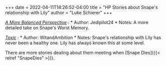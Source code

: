 +++
date = 2022-04-11T14:26:52-04:00
title = "HP Stories about Snape's relationship with Lily"
author = "Luke Schierer"
+++

_[A More Balanced Perspective](https://www.fanfiction.net/s/11092349)_
:   * Author: Jedipilot24 
    * Notes: A more detailed take on Snape's Worst Memory.

_[Toxic](https://www.fanfiction.net/s/12795425)_
:   * Author: WitandAmbition
    * Notes: Snape's relationship with Lily has never been a healthy one. Lily
      has always known this at some level.  

There are more stories dealing about them meeting when [Snape Dies]({{< relref "SnapeDies" >}}).
